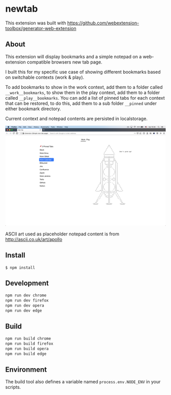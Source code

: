 # newtab

This extension was built with https://github.com/webextension-toolbox/generator-web-extension


## About

This extension will display bookmarks and a simple notepad on a web-extension compatible browsers new tab page.

I built this for my specific use case of showing different bookmarks based on switchable contexts (work & play).

To add bookmarks to show in the work context, add them to a folder called `__work__bookmarks`, to show them in the play context, add them to a folder called `__play__bookmarks`.
You can add a list of pinned tabs for each context that can be restored, to do this, add them to a sub folder `__pinned` under either bookmark directory.

Current context and notepad contents are persisted in localstorage.


![Screenshot](screenshot.png)

ASCII art used as placeholder notepad content is from http://ascii.co.uk/art/apollo

## Install


	$ npm install

## Development

    npm run dev chrome
    npm run dev firefox
    npm run dev opera
    npm run dev edge

## Build

    npm run build chrome
    npm run build firefox
    npm run build opera
    npm run build edge

## Environment

The build tool also defines a variable named `process.env.NODE_ENV` in your scripts. 

